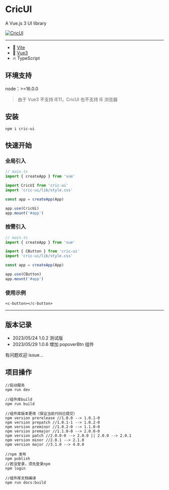 # CricUI

A Vue.js 3 UI library

[![CricUI](https://img.shields.io/badge/npm-v1.0.2-brightgreen)](https://www.npmjs.com/package/cric-ui)

---

-   🔭 [Vite](https://vitejs.dev)
-   💪 [Vue3](https://vuejs.org)
-   🔥 TypeScript

## 环境支持

node：>=16.0.0

> 由于 Vue3 不支持 IE11，CricUI 也不支持 IE 浏览器

## 安装

`npm i cric-ui`

## 快速开始

### 全局引入

```js
// main.ts
import { createApp } from 'vue'

import CricUI from 'cric-ui'
import 'cric-ui/lib/style.css'

const app = createApp(App)

app.use(CricUi)
app.mount('#app')
```

### 按需引入

```ts
// main.ts
import { createApp } from 'vue'

import { CButton } from 'cric-ui'
import 'cric-ui/lib/style.css'

const app = createApp(App)

app.use(CButton)
app.mount('#app')
```

### 使用示例

```vue
<c-button></c-button>
```

---

## 版本记录

-   2023/05/24 1.0.2 测试版
-   2023/05/29 1.0.6 增加 popoverBtn 组件

有问题欢迎 issue...

## 项目操作

```
//启动服务
npm run dev

//组件库build
npm run build

//组件库版本更改（保证当前代码已提交）
npm version prerelease //1.0.0 --> 1.0.1-0
npm version prepatch //1.0.1-1 --> 1.0.2-0
npm version preminor //1.0.2-0 --> 1.1.0-0
npm version premajor //1.1.0-0 --> 2.0.0-0
npm version patch //2.0.0-0 --> 2.0.0 || 2.0.0 --> 2.0.1
npm version minor //2.0.1 --> 2.1.0
npm version major //3.1.0 --> 4.0.0

//npm 发布
npm publish
//若没登录，须先登录npm
npm login

//组件库文档编译
npm run docs:build

```
